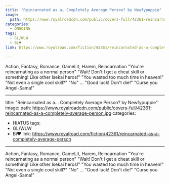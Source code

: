 ```yaml
---
title: "Reincarnated as a… Completely Average Person? by Newfypuppie"
image:
  path: https://www.royalroadcdn.com/public/covers-full/42361-reincarnated-as-a-completely-average-person.jpg
categories:
  - ONGOING
tags:
  - GL/WLW
  - Bi♥
link: https://www.royalroad.com/fiction/42361/reincarnated-as-a-completely-average-person

---
```

Action, Fantasy, Romance, GameLit, Harem, Reincarnation
"You're reincarnating as a normal person"
"Wait! Don't I get a cheat skill or something! Like other Isekai heros!"
"You wasted too much time in heaven!"
"Not even a single cool skill?"
"No"
...
"Good luck! Don't die!"
"Curse you Angel-Sama!"

---
title: "Reincarnated as a… Completely Average Person? by Newfypuppie"
image:
  path: https://www.royalroadcdn.com/public/covers-full/42361-reincarnated-as-a-completely-average-person.jpg
categories:
  - HIATUS
tags:
  - GL/WLW
  - Bi♥
link: https://www.royalroad.com/fiction/42361/reincarnated-as-a-completely-average-person

---
Action, Fantasy, Romance, GameLit, Harem, Reincarnation
"You're reincarnating as a normal person"
"Wait! Don't I get a cheat skill or something! Like other Isekai heros!"
"You wasted too much time in heaven!"
"Not even a single cool skill?"
"No"
...
"Good luck! Don't die!"
"Curse you Angel-Sama!"

